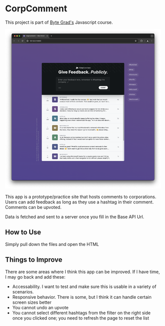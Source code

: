 # CorpComment

This project is part of [Byte Grad's](https://bytegrad.com/) Javascript course.

![corpcomment_screenshot](meta/corpcomment_screenshot.png)

This app is a prototype/practice site that hosts comments to corporations. Users can add feedback as long as they use a hashtag in their comment. Comments can be upvoted.

Data is fetched and sent to a server once you fill in the Base API Url.

## How to Use

Simply pull down the files and open the HTML

## Things to Improve

There are some areas where I think this app can be improved. If I have time, I may go back and add these:

- Accessability. I want to test and make sure this is usable in a variety of scenarios.
- Responsive behavior. There is some, but I think it can handle certain screen sizes better
- You cannot undo an upvote
- You cannot select different hashtags from the filter on the right side once you clicked one; you need to refresh the page to reset the list

